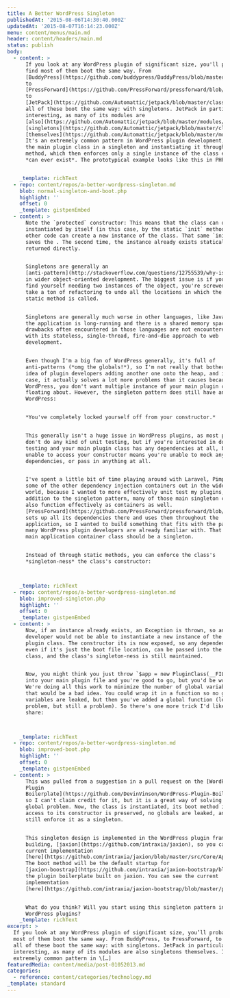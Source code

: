 ```yaml
---
title: A Better WordPress Singleton
publishedAt: '2015-08-06T14:30:40.000Z'
updatedAt: '2015-08-07T16:14:23.000Z'
menu: content/menus/main.md
header: content/headers/main.md
status: publish
body:
  - content: >
      If you look at any WordPress plugin of significant size, you'll probably
      find most of them boot the same way. From
      [BuddyPress](https://github.com/buddypress/BuddyPress/blob/master/src/bp-loader.php#L134-L153),
      to
      [PressForward](https://github.com/PressForward/pressforward/blob/master/pressforward.php#L54-L62),
      to
      [JetPack](https://github.com/Automattic/jetpack/blob/master/class.jetpack.php#L291-L307),
      all of these boot the same way: with singletons. JetPack in particular is
      interesting, as many of its modules are
      [also](https://github.com/Automattic/jetpack/blob/master/modules/markdown/easy-markdown.php#L54-L58)
      [singletons](https://github.com/Automattic/jetpack/blob/master/class.jetpack-admin.php#L17-L22)
      [themselves](https://github.com/Automattic/jetpack/blob/master/modules/custom-post-types/portfolios.php#L21-L29).
      It's an extremely common pattern in WordPress plugin development, wrapping
      the main plugin class in a singleton and instantiating it through a static
      method, which then enforces only a single instance of the class exists and
      *can ever exist*. The prototypical example looks like this in PHP:


    _template: richText
  - repo: content/repos/a-better-wordpress-singleton.md
    blob: normal-singleton-and-boot.php
    highlight: ''
    offset: 0
    _template: gistpenEmbed
  - content: >
      Note the `protected` constructor: This means that the class can only be
      instantiated by itself (in this case, by the static `init` method), so no
      other code can create a new instance of the class. That same `init` method
      saves the . The second time, the instance already exists statically and is
      returned directly.


      Singletons are generally an
      [anti-pattern](http://stackoverflow.com/questions/12755539/why-is-singleton-considered-an-anti-pattern)
      in wider object-oriented development. The biggest issue is if you ever
      find yourself needing two instances of the object, you're screwed; it'll
      take a ton of refactoring to undo all the locations in which the singleton
      static method is called.


      Singletons are generally much worse in other languages, like Java, where
      the application is long-running and there is a shared memory space. The
      drawbacks often encountered in those languages are not encountered in PHP,
      with its stateless, single-thread, fire-and-die approach to web
      development.


      Even though I'm a big fan of WordPress generally, it's full of
      anti-patterns (*omg the globals!*), so I'm not really that bothered by the
      idea of plugin developers adding another one onto the heap, and in this
      case, it actually solves a lot more problems than it causes because in
      WordPress, you don't want multiple instance of your main plugin class
      floating about. However, the singleton pattern does still have an issue in
      WordPress:


      *You've completely locked yourself off from your constructor.*


      This generally isn't a huge issue in WordPress plugins, as most plugins
      don't do any kind of unit testing, but if you're interested in doing unit
      testing and your main plugin class has any dependencies at all, being
      unable to access your constructor means you're unable to mock any of those
      dependencies, or pass in anything at all.


      I've spent a little bit of time playing around with Laravel, Pimple, and
      some of the other dependency injection containers out in the wider PHP
      world, because I wanted to more effectively unit test my plugins, and in
      addition to the singleton pattern, many of those main singleton classes
      also function effectively as containers as well.
      [PressForward](https://github.com/PressForward/pressforward/blob/master/pressforward.php#L77-L91)
      sets up all its dependencies there and uses them throughout the
      application, so I wanted to build something that fits with the pattern
      many WordPress plugin developers are already familiar with. That means the
      main application container class should be a singleton.


      Instead of through static methods, you can enforce the class's
      *singleton-ness* the class's constructor:



    _template: richText
  - repo: content/repos/a-better-wordpress-singleton.md
    blob: improved-singleton.php
    highlight: ''
    offset: 0
    _template: gistpenEmbed
  - content: >
      Now, if an instance already exists, an Exception is thrown, so another
      developer would not be able to instantiate a new instance of the main
      plugin class. The constructor its is now exposed, so any dependencies,
      even if it's just the boot file location, can be passed into the main
      class, and the class's singleton-ness is still maintained.


      Now, you might think you just throw `$app = new PluginClass(__FILE__);`
      into your main plugin file and you're good to go, but you'd be wrong.
      We're doing all this work to minimize the number of global variables, so
      that would be a bad idea. You could wrap it in a function so no global
      variables are leaked, but then you've added a global function (less of a
      problem, but still a problem). So there's one more trick I'd like to
      share:



    _template: richText
  - repo: content/repos/a-better-wordpress-singleton.md
    blob: improved-boot.php
    highlight: ''
    offset: 0
    _template: gistpenEmbed
  - content: >
      This was pulled from a suggestion in a pull request on the [WordPress
      Plugin
      Boilerplate](https://github.com/DevinVinson/WordPress-Plugin-Boilerplate/pull/321),
      so I can't claim credit for it, but it is a great way of solving the
      global problem. Now, the class is instantiated, its boot method is run,
      access to its constructor is preserved, no globals are leaked, and you
      still enforce it as a singleton.


      This singleton design is implemented in the WordPress plugin framework I'm
      building, [jaxion](https://github.com/intraxia/jaxion), so you can see the
      current implementation
      [here](https://github.com/intraxia/jaxion/blob/master/src/Core/Application.php).
      The boot method will be the default startup for
      [jaxion-boostrap](https://github.com/intraxia/jaxion-bootstrap/blob/master/plugin-name.php#L34-L38),
      the plugin boilerplate built on jaxion. You can see the current
      implementation
      [here](https://github.com/intraxia/jaxion-bootstrap/blob/master/plugin-name.php#L34-L38).


      What do you think? Will you start using this singleton pattern in your
      WordPress plugins?
    _template: richText
excerpt: >
  If you look at any WordPress plugin of significant size, you’ll probably find
  most of them boot the same way. From BuddyPress, to PressForward, to JetPack,
  all of these boot the same way: with singletons. JetPack in particular is
  interesting, as many of its modules are also singletons themselves. It’s an
  extremely common pattern in \[…]
featuredMedia: content/media/post-01052013.md
categories:
  - reference: content/categories/technology.md
_template: standard
---
```



